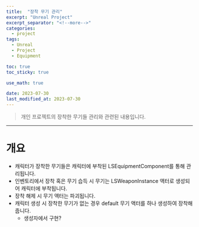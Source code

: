 ```yaml
---
title:  "장착 무기 관리"
excerpt: "Unreal Project"
excerpt_separator: "<!--more-->"
categories:
  - project
tags:
  - Unreal
  - Project
  - Equipment

toc: true
toc_sticky: true

use_math: true

date: 2023-07-30
last_modified_at: 2023-07-30
---
```

> 개인 프로젝트의 장착한 무기들 관리와 관련된 내용입니다.  
---

# 개요
- 캐릭터가 장착한 무기들은 캐릭터에 부착된 LSEquipmentComponent를 통해 관리됩니다.
- 인벤토리에서 장착 혹은 무기 습득 시 무기는 LSWeaponInstance 액터로 생성되어 캐릭터에 부착됩니다.
- 장착 해제 시 무기 액터는 파괴됩니다.
- 캐릭터 생성 시 장착한 무기가 없는 경우 default 무기 액터를 하나 생성하여 장착해 줍니다.
  - 생성자에서 구현?